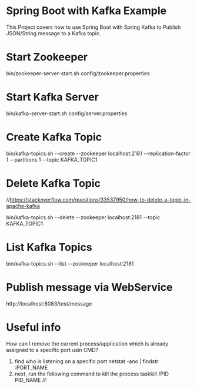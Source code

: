 # Spring Boot with Kafka Example

This Project covers how to use Spring Boot with Spring Kafka to Publish JSON/String message to a Kafka topic.

# Start Zookeeper

bin/zookeeper-server-start.sh config/zookeeper.properties

# Start Kafka Server

bin/kafka-server-start.sh config/server.properties

# Create Kafka Topic

bin/kafka-topics.sh --create --zookeeper localhost:2181 --replication-factor 1 --partitions 1 --topic KAFKA_TOPIC1

# Delete Kafka Topic
//https://stackoverflow.com/questions/33537950/how-to-delete-a-topic-in-apache-kafka

bin/kafka-topics.sh --delete  --zookeeper localhost:2181  --topic KAFKA_TOPIC1

# List Kafka Topics

bin/kafka-topics.sh --list --zookeeper localhost:2181

# Publish message via WebService

http://localhost:8083/test/message

# Useful info

How can I remove the current process/application which is already assigned to a specific port usin CMD?
1. find who is listening on a specific port
    netstat -ano | findstr :PORT_NAME
2. next, run the following command to kill the process
    taskkill /PID PID_NAME /F